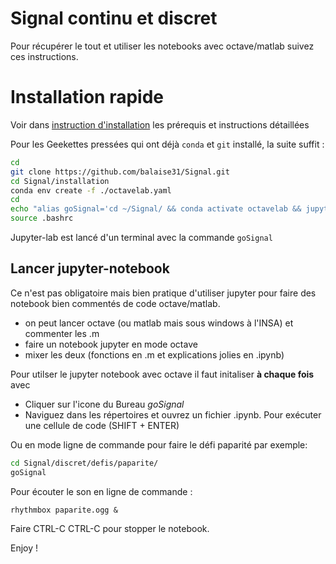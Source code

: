 # Signal continu et discret

Pour récupérer le tout et utiliser les notebooks avec octave/matlab suivez ces instructions.

# Installation rapide

Voir dans [instruction d'installation](./installation/README.md) les prérequis et instructions détaillées

Pour les Geekettes pressées qui ont déjà `conda` et `git` installé, la suite suffit :
```bash
cd
git clone https://github.com/balaise31/Signal.git
cd Signal/installation
conda env create -f ./octavelab.yaml
cd
echo "alias goSignal='cd ~/Signal/ && conda activate octavelab && jupyter-lab'">>.bashrc
source .bashrc
```

Jupyter-lab est lancé d'un terminal avec la commande `goSignal`


## Lancer jupyter-notebook

Ce n'est pas obligatoire mais bien pratique d'utiliser jupyter pour faire des notebook bien commentés de code octave/matlab.
  * on peut lancer octave (ou matlab mais sous windows à l'INSA) et commenter les .m
  * faire un notebook jupyter en mode octave
  * mixer les deux (fonctions en .m et explications jolies en .ipynb)

Pour utilser le jupyter notebook avec octave il faut initaliser **à chaque fois** avec

  - Cliquer sur l'icone du Bureau *goSignal* 
  - Naviguez dans les répertoires et ouvrez un fichier .ipynb.
       Pour exécuter une cellule de code (SHIFT + ENTER)

Ou en mode ligne de commande pour faire le défi paparité par exemple:
```bash
cd Signal/discret/defis/paparite/
goSignal
```
Pour écouter le son en ligne de commande :

    rhythmbox paparite.ogg &

 Faire CTRL-C CTRL-C pour stopper le notebook.
 
Enjoy !
